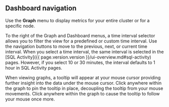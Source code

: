 ## Dashboard navigation

Use the **Graph** menu to display metrics for your entire cluster or for a specific node.

To the right of the Graph and Dashboard menus, a time interval selector allows you to filter the view for a predefined or custom time interval. Use the navigation buttons to move to the previous, next, or current time interval. When you select a time interval, the same interval is selected in the [SQL Activity]({{ page.version.version }}/ui-overview.md#sql-activity) pages. However, if you select 10 or 30 minutes, the interval defaults to 1 hour in SQL Activity pages.

When viewing graphs, a tooltip will appear at your mouse cursor providing further insight into the data under the mouse cursor. Click anywhere within the graph to pin the tooltip in place, decoupling the tooltip from your mouse movements. Click anywhere within the graph to cause the tooltip to follow your mouse once more.
